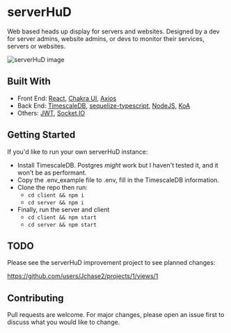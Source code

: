 # serverHuD
Web based heads up display for servers and websites. Designed by a dev for server admins, website admins, or devs
to monitor their services, servers or websites.

![serverHuD image](https://i.ibb.co/8D1Yc7Y/example-serverhud.png)

## Built With

- Front End: [React](https://reactjs.org/), [Chakra UI](https://chakra-ui.com/), [Axios](https://axios-http.com/)
- Back End: [TimescaleDB](https://www.timescale.com/), [sequelize-typescript](https://www.npmjs.com/package/sequelize-typescript), [NodeJS](https://nodejs.org/en/), [KoA](https://koajs.com/)
- Others: [JWT](https://jwt.io/), [Socket.IO](https://socket.io/)

## Getting Started

If you'd like to run your own serverHuD instance:

- Install TimescaleDB. Postgres *might* work but I haven't tested it, and it won't be as performant.
- Copy the .env_example file to .env, fill in the TimescaleDB information.
- Clone the repo then run:
  - ```cd client && npm i```
  - ```cd server && npm i```
- Finally, run the server and client
  - ```cd client && npm start```
  - ```cd server && npm start```

## TODO

Please see the serverHuD improvement project to see planned changes:

https://github.com/users/Jchase2/projects/1/views/1

## Contributing

Pull requests are welcome. For major changes, please open an issue first to discuss what you would like to change.